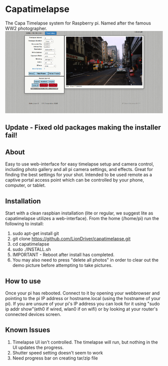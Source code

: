 # Capatimelapse
The Capa Timelapse system for Raspberry pi.  Named after the famous WW2 photographer. 
![alt text](https://github.com/LionDriver/capatimelapse/blob/master/images/sampleMain.png)

## Update - Fixed old packages making the installer fail!

## About
Easy to use web-interface for easy timelapse setup and camera control, including photo gallery and all pi camera settings, and effects.  Great for finding the best settings for your shot.  Intended to be used remote as a captive portal access point which can be controlled by your phone, computer, or tablet.

## Installation
Start with a clean raspbian installation (lite or regular, we suggest lite as capatimelapse utilizes a web-interface).  From the home (/home/pi) run the following to install:
1. sudo apt-get install git
2. git clone https://github.com/LionDriver/capatimelapse.git
3. cd capatimelapse
4. sudo ./INSTALL.sh
5. IMPORTANT - Reboot after install has completed.
6. You may also need to press "delete all photos" in order to clear out the demo picture before attempting to take pictures.

## How to use
Once your pi has rebooted.  Connect to it by opening your webbrowser and pointing to the pi IP address or hostname.local (using the hostname of your pi). If you are unsure of your pi's IP address you can look for it using "sudo ip addr show"(eth0 if wired, wlan0 if on wifi) or by looking at your router's connected devices screen.

## Known Issues
1. Timelapse UI isn't controlled.  The timelapse will run, but nothing in the UI updates the progress.
2. Shutter speed setting doesn't seem to work
3. Need progress bar on creating tar/zip file
